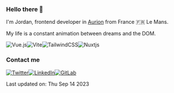 ### Hello there 👋

I'm Jordan, frontend developer in [Aurion](https://www.agence-aurion.fr/) from France 🇫🇷 Le Mans.

<!--START SENTENCE-->
My life is a constant animation between dreams and the DOM.
<!--END SENTENCE-->

![Vue.js](https://img.shields.io/badge/vuejs-%2335495e.svg?style=for-the-badge&logo=vuedotjs&logoColor=%234FC08D)![Vite](https://img.shields.io/badge/vite-%23646CFF.svg?style=for-the-badge&logo=vite&logoColor=white)![TailwindCSS](https://img.shields.io/badge/tailwindcss-%2338B2AC.svg?style=for-the-badge&logo=tailwind-css&logoColor=white)![Nuxtjs](https://img.shields.io/badge/Nuxt-002E3B?style=for-the-badge&logo=nuxtdotjs&logoColor=#00DC82)

### Contact me

[![Twitter](https://img.shields.io/badge/Twitter-%231DA1F2.svg?style=for-the-badge&logo=Twitter&logoColor=white)](https://twitter.com/JordBSN)[![LinkedIn](https://img.shields.io/badge/linkedin-%230077B5.svg?style=for-the-badge&logo=linkedin&logoColor=white)](https://www.linkedin.com/in/jordan-bastin-bb278713a/)[![GitLab](https://img.shields.io/badge/gitlab-%23181717.svg?style=for-the-badge&logo=gitlab&logoColor=white)](https://gitlab.com/JordBSN)


<!--START DATE-->
Last updated on: Thu Sep 14 2023
<!--END DATE-->

